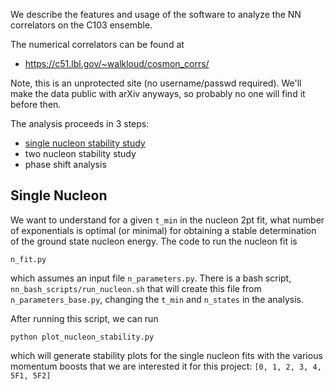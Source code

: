 We describe the features and usage of the software to analyze the NN correlators on the C103 ensemble.

The numerical correlators can be found at
- https://c51.lbl.gov/~walkloud/cosmon_corrs/

Note, this is an unprotected site (no username/passwd required).  We'll make the data public with arXiv anyways, so probably no one will find it before then.

The analysis proceeds in 3 steps:
- [single nucleon stability study](#single-nucleon)
- two nucleon stability study
- phase shift analysis

## Single Nucleon

We want to understand for a given `t_min` in the nucleon 2pt fit, what number of exponentials is optimal (or minimal) for obtaining a stable determination of the ground state nucleon energy.  The code to run the nucleon fit is
```
n_fit.py
```
which assumes an input file `n_parameters.py`.  There is a bash script, `nn_bash_scripts/run_nucleon.sh` that will create this file from `n_parameters_base.py`, changing the `t_min` and `n_states` in the analysis.

After running this script, we can run
```
python plot_nucleon_stability.py
```
which will generate stability plots for the single nucleon fits with the various momentum boosts that we are interested it for this project: `[0, 1, 2, 3, 4, 5F1, 5F2]`